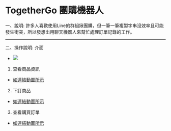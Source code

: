 # TogetherGo 團購機器人
一、說明:
許多人喜歡使用Line的群組揪團購，但一筆一筆複製字串沒效率且可能發生衝突，所以發想出用聊天機器人來幫忙處理訂單記錄的工作。

---

二、操作說明:
介面
* ![](https://i.imgur.com/x19Z57z.jpg)
1. 查看商品資訊
* [如連結動圖所示](https://imgur.com/a/TYOkgka)
2. 下訂商品
* [如連結動圖所示](https://imgur.com/a/InrUOpf)
3. 查看購買訂單
* [如連結動圖所示](https://imgur.com/3csRlyM)
